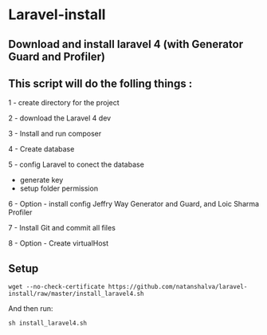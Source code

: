 Laravel-install
===============



## Download and install laravel 4 (with Generator Guard and Profiler)


## This script will do the folling things : 

1 - create directory for the project 

2 - download the Laravel 4 dev 

3 - Install and run composer 

4 - Create database 

5 - config Laravel to conect the database 
  * generate key
  * setup folder permission

6 - Option - install config Jeffry Way Generator and Guard, and Loic Sharma Profiler 

7 - Install Git and commit all files 

8 - Option - Create virtualHost 

## Setup

    wget --no-check-certificate https://github.com/natanshalva/laravel-install/raw/master/install_laravel4.sh 

And then run:

    sh install_laravel4.sh
